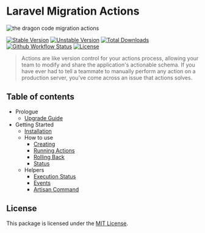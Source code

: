 # Laravel Migration Actions

![the dragon code migration actions](https://preview.dragon-code.pro/the-dragon-code/migration-actions.svg?brand=laravel)

[![Stable Version][badge_stable]][link_packagist]
[![Unstable Version][badge_unstable]][link_packagist]
[![Total Downloads][badge_downloads]][link_packagist]
[![Github Workflow Status][badge_build]][link_build]
[![License][badge_license]][link_license]

> Actions are like version control for your actions process, allowing your team to modify and share the application's actionable schema. If you have ever had to tell a teammate
> to manually perform any action on a production server, you've come across an issue that actions solves.

## Table of contents

* Prologue
    * [Upgrade Guide](prologue/upgrade.md)
* Getting Started
    * [Installation](getting-started/installation.md)
    * How to use
        * [Creating](getting-started/how-to-use/creating.md)
        * [Running Actions](getting-started/how-to-use/running.md)
        * [Rolling Back](getting-started/how-to-use/rollback.md)
        * [Status](getting-started/how-to-use/status.md)
    * Helpers
        * [Execution Status](getting-started/helpers/execution-status.md)
        * [Events](getting-started/helpers/events.md)
        * [Artisan Command](getting-started/helpers/artisan.md)

## License

This package is licensed under the [MIT License](../LICENSE).


[badge_build]:          https://img.shields.io/github/workflow/status/TheDragonCode/laravel-migration-actions/phpunit?style=flat-square

[badge_downloads]:      https://img.shields.io/packagist/dt/dragon-code/laravel-migration-actions.svg?style=flat-square

[badge_license]:        https://img.shields.io/packagist/l/dragon-code/laravel-migration-actions.svg?style=flat-square

[badge_stable]:         https://img.shields.io/github/v/release/TheDragonCode/laravel-migration-actions?label=stable&style=flat-square

[badge_unstable]:       https://img.shields.io/badge/unstable-dev--main-orange?style=flat-square

[link_build]:           https://github.com/TheDragonCode/laravel-migration-actions/actions

[link_license]:         ../LICENSE

[link_packagist]:       https://packagist.org/packages/dragon-code/laravel-migration-actions
